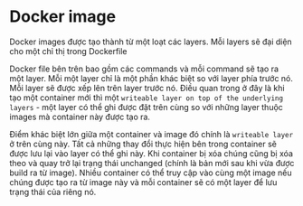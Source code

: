 # Docker image
Docker images được tạo thành từ một loạt các layers. Mỗi layers sẽ đại diện cho một chỉ thị trong Dockerfile

Docker file bên trên bao gồm các commands và mỗi command sẽ tạo ra một layer. Mỗi một layer chỉ là một phần khác biệt so với layer phía trước nó. Mỗi layer sẽ được xếp lên trên layer trước nó. Điều quan trong ở đây là khi tạo một container mới thì một `writeable layer on top of the underlying layers` - một layer có thể ghi được đặt trên cùng so với những layer thuộc images mà container này được tạo ra. 

Điểm khác biệt lớn giữa một container và image đó chính là `writeable layer` ở trên cùng này. Tất cả những thay đổi thực hiện bên trong container sẽ được lưu lại vào layer có thể ghi này. Khi container bị xóa chúng cũng bị xóa theo và quay trở lại trạng thái unchanged (chính là bản mới sau khi vừa được build ra từ image). Nhiều container có thể truy cập vào cùng một image nếu chúng được tạo ra từ image này và mỗi container sẽ có một layer để lưu trạng thái của riêng nó.
